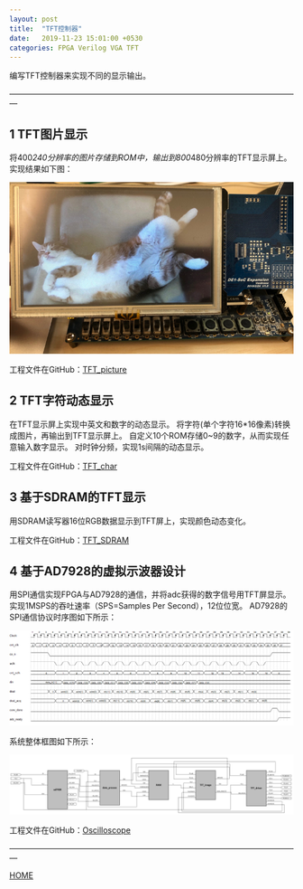 ```yaml
---
layout: post
title:  "TFT控制器"
date:   2019-11-23 15:01:00 +0530
categories: FPGA Verilog VGA TFT
---
```


编写TFT控制器来实现不同的显示输出。

—————————————————————————————————————

## 1 TFT图片显示
将400*240分辨率的图片存储到ROM中，输出到800*480分辨率的TFT显示屏上。
实现结果如下图：

![TFT_picture_jpg](https://github.com/skycity11/skycity11.github.io/raw/master/img/TFT/TFT_picture.jpg)

工程文件在GitHub：[TFT_picture](https://github.com/skycity11/TFT_picture)

## 2 TFT字符动态显示
在TFT显示屏上实现中英文和数字的动态显示。
将字符(单个字符16*16像素)转换成图片，再输出到TFT显示屏上。
自定义10个ROM存储0~9的数字，从而实现任意输入数字显示。
对时钟分频，实现1s间隔的动态显示。

工程文件在GitHub：[TFT_char](https://github.com/skycity11/TFT_char)

## 3 基于SDRAM的TFT显示

用SDRAM读写器16位RGB数据显示到TFT屏上，实现颜色动态变化。

工程文件在GitHub：[TFT_SDRAM](https://github.com/skycity11/TFT_SDRAM)


## 4 基于AD7928的虚拟示波器设计

用SPI通信实现FPGA与AD7928的通信，并将adc获得的数字信号用TFT屏显示。
实现1MSPS的吞吐速率（SPS=Samples Per Second），12位位宽。
AD7928的SPI通信协议时序图如下所示：

![Oscilloscope_time.png](https://github.com/skycity11/skycity11.github.io/raw/master/img/TFT/Oscilloscope_time.png)

系统整体框图如下所示：

![Oscilloscope_rtl.png](https://github.com/skycity11/skycity11.github.io/raw/master/img/TFT/Oscilloscope_rtl.png)

工程文件在GitHub：[Oscilloscope](https://github.com/skycity11/Oscilloscope)

—————————————————————————————————————

[HOME][home]

[home]: https://blog.skycity11.xyz

